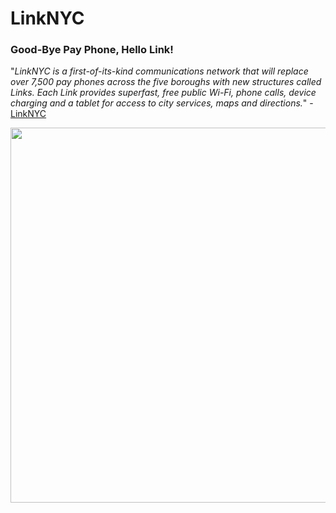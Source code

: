# LinkNYC
### Good-Bye Pay Phone, Hello Link!
"*LinkNYC is a first-of-its-kind communications network that will replace over 7,500 pay phones across the five boroughs with new structures called Links. Each Link provides superfast, free public Wi-Fi, phone calls, device charging and a tablet for access to city services, maps and directions.*" - [LinkNYC](https://www.link.nyc/)

<img src="https://user-images.githubusercontent.com/25094961/29245251-45691014-800f-11e7-9a62-d69b0aae14ae.jpg" width="600">
